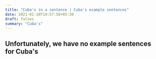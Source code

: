```yaml
---
title: "Cuba's in a sentence | Cuba's example sentences"
date: 2021-01-20T19:57:50+05:30
draft: falses
summary: "Cuba's"
---
```

## Unfortunately, we have no example sentences for Cuba's                 
